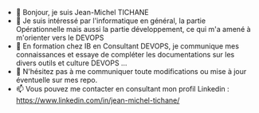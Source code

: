 - 👋 Bonjour, je suis Jean-Michel TICHANE
- 👀 Je suis intéressé par l'informatique en général, la partie Opérationnelle mais aussi la partie développement, ce qui m'a amené à m'orienter vers le DEVOPS
- 🌱 En formation chez IB en Consultant DEVOPS, je communique mes connaissances et essaye de compléter les documentations sur les divers outils et culture DEVOPS ...
- 💞️ N'hésitez pas à me communiquer toute modifications ou mise à jour éventuelle sur mes repo.
- 📫 Vous pouvez me contacter en consultant mon profil Linkedin : https://www.linkedin.com/in/jean-michel-tichane/

<!---
TICHANE-JM/TICHANE-JM is a ✨ special ✨ repository because its `README.md` (this file) appears on your GitHub profile.
You can click the Preview link to take a look at your changes.
--->
